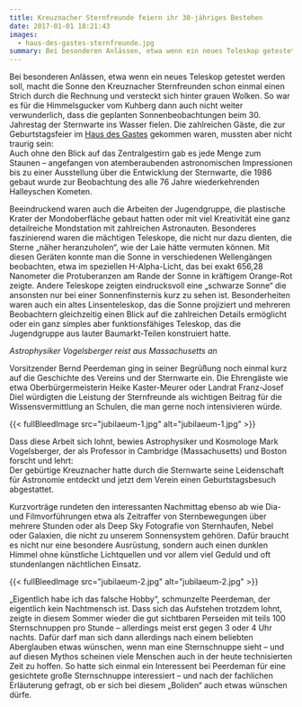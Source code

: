 ```yaml
---
title: Kreuznacher Sternfreunde feiern ihr 30-jähriges Bestehen
date: 2017-01-01 18:21:43
images:
  - haus-des-gastes-sternfreunde.jpg
summary: Bei besonderen Anlässen, etwa wenn ein neues Teleskop getestet werden soll, macht die Sonne den Kreuznacher Sternfreunden schon einmal einen Strich durch die Rechnung und versteckt sich hinter grauen Wolken.
---
```


Bei besonderen Anlässen, etwa wenn ein neues Teleskop getestet werden soll, macht die Sonne den Kreuznacher Sternfreunden schon einmal einen Strich durch die Rechnung und versteckt sich hinter grauen Wolken. So war es für die Himmelsgucker vom Kuhberg dann auch nicht weiter verwunderlich, dass die geplanten Sonnenbeobachtungen beim 30. Jahrestag der Sternwarte ins Wasser fielen. Die zahlreichen Gäste, die zur Geburtstagsfeier im [Haus des Gastes](http://www.bad-kreuznach-tourist.de/kultur-geniessen-und-einkaufen/haus-des-gastes/) gekommen waren, mussten aber nicht traurig sein:  
Auch ohne den Blick auf das Zentralgestirn gab es jede Menge zum Staunen – angefangen von atemberaubenden astronomischen Impressionen bis zu einer Ausstellung über die Entwicklung der Sternwarte, die 1986 gebaut wurde zur Beobachtung des alle 76 Jahre wiederkehrenden Halleyschen Kometen.

Beeindruckend waren auch die Arbeiten der Jugendgruppe, die plastische Krater der Mondoberfläche gebaut hatten oder mit viel Kreativität eine ganz detailreiche Mondstation mit zahlreichen Astronauten. Besonderes faszinierend waren die mächtigen Teleskope, die nicht nur dazu dienten, die Sterne „näher heranzuholen“, wie der Laie hätte vermuten können. Mit diesen Geräten konnte man die Sonne in verschiedenen Wellengängen beobachten, etwa im speziellen H-Alpha-Licht, das bei exakt 656,28 Nanometer die Protuberanzen am Rande der Sonne in kräftigem Orange-Rot zeigte. Andere Teleskope zeigten eindrucksvoll eine „schwarze Sonne“ die ansonsten nur bei einer Sonnenfinsternis kurz zu sehen ist. Besonderheiten waren auch ein altes Linsenteleskop, das die Sonne projiziert und mehreren Beobachtern gleichzeitig einen Blick auf die zahlreichen Details ermöglicht oder ein ganz simples aber funktionsfähiges Teleskop, das die Jugendgruppe aus lauter Baumarkt-Teilen konstruiert hatte.

_Astrophysiker Vogelsberger reist aus Massachusetts an_

Vorsitzender Bernd Peerdeman ging in seiner Begrüßung noch einmal kurz auf die Geschichte des Vereins und der Sternwarte ein. Die Ehrengäste wie etwa Oberbürgermeisterin Heike Kaster-Meurer oder Landrat Franz-Josef Diel würdigten die Leistung der Sternfreunde als wichtigen Beitrag für die Wissensvermittlung an Schulen, die man gerne noch intensivieren würde.

{{< fullBleedImage src="jubilaeum-1.jpg" alt="jubilaeum-1.jpg" >}}

Dass diese Arbeit sich lohnt, bewies Astrophysiker und Kosmologe Mark Vogelsberger, der als Professor in Cambridge (Massachusetts) und Boston forscht und lehrt:  
Der gebürtige Kreuznacher hatte durch die Sternwarte seine Leidenschaft für Astronomie entdeckt und jetzt dem Verein einen Geburtstagsbesuch abgestattet.

Kurzvorträge rundeten den interessanten Nachmittag ebenso ab wie Dia- und Filmvorführungen etwa als Zeitraffer von Sternbewegungen über mehrere Stunden oder als Deep Sky Fotografie von Sternhaufen, Nebel oder Galaxien, die nicht zu unserem Sonnensystem gehören. Dafür braucht es nicht nur eine besondere Ausrüstung, sondern auch einen dunklen Himmel ohne künstliche Lichtquellen und vor allem viel Geduld und oft stundenlangen nächtlichen Einsatz.

{{< fullBleedImage src="jubilaeum-2.jpg" alt="jubilaeum-2.jpg" >}}

„Eigentlich habe ich das falsche Hobby“, schmunzelte Peerdeman, der eigentlich kein Nachtmensch ist. Dass sich das Aufstehen trotzdem lohnt, zeigte in diesem Sommer wieder die gut sichtbaren Perseiden mit teils 100 Sternschnuppen pro Stunde – allerdings meist erst gegen 3 oder 4 Uhr nachts. Dafür darf man sich dann allerdings nach einem beliebten Aberglauben etwas wünschen, wenn man eine Sternschnuppe sieht – und auf diesen Mythos scheinen viele Menschen auch in der heute technisierten Zeit zu hoffen. So hatte sich einmal ein Interessent bei Peerdeman für eine gesichtete große Sternschnuppe interessiert – und nach der fachlichen Erläuterung gefragt, ob er sich bei diesem „Boliden“ auch etwas wünschen dürfe.
